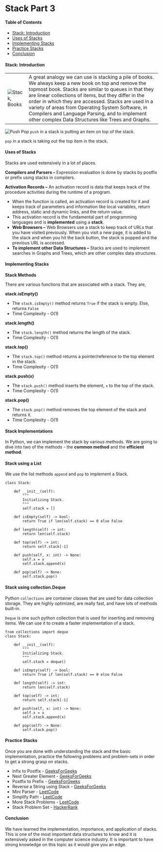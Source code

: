 # Stack Part 3

#### Table of Contents <a href="table-of-contents" id="table-of-contents"></a>

* [Stack: Introduction](https://www.section.io/engineering-education/stack-data-structure-python/#stack:-introduction)
* [Uses of Stacks](https://www.section.io/engineering-education/stack-data-structure-python/#uses-of-stacks)
* [Implementing Stacks](https://www.section.io/engineering-education/stack-data-structure-python/#implementing-stacks)
* [Practice Stacks](https://www.section.io/engineering-education/stack-data-structure-python/#practice-stacks)
* [Conclusion](https://www.section.io/engineering-education/stack-data-structure-python/#conclusion)

#### Stack: Introduction <a href="stack-introduction" id="stack-introduction"></a>

|                                                                                                           |                                                                                                                                                                                                                                                                                                                                                                                                                                          |
| --------------------------------------------------------------------------------------------------------- | ---------------------------------------------------------------------------------------------------------------------------------------------------------------------------------------------------------------------------------------------------------------------------------------------------------------------------------------------------------------------------------------------------------------------------------------- |
| ![Stack, Books](https://www.section.io/engineering-education/stack-data-structure-python/stack-books.jpg) | A great analogy we can use is stacking a pile of books. We always keep a new book on top and remove the topmost book. Stacks are similar to queues in that they are linear collections of items, but they differ in the order in which they are accessed. Stacks are used in a variety of areas from Operating System Software, in Compilers and Language Parsing, and to implement other complex Data Structures like Trees and Graphs. |

![Push Pop](https://www.section.io/engineering-education/stack-data-structure-python/pushpop.png) `push` in a stack is putting an item on top of the stack.

`pop` in a stack is taking out the top item in the stack.

#### Uses of Stacks <a href="uses-of-stacks" id="uses-of-stacks"></a>

Stacks are used extensively in a lot of places.

**Compilers and Parsers –** Expression evaluation is done by stacks by postfix or prefix using stacks in compilers.

**Activation Records –** An activation record is data that keeps track of the procedure activities during the runtime of a program.

* When the function is called, an activation record is created for it and keeps track of parameters and information like local variables, return address, static and dynamic links, and the return value.
* This activation record is the fundamental part of programming languages and is **implemented** using a **stack**.
* **Web Browsers –** Web Browsers use a stack to keep track of URLs that you have visited previously. When you visit a new page, it is added to the stack and when you hit the back button, the stack is popped and the previous URL is accessed.
* **To implement other Data Structures –** Stacks are used to implement searches in Graphs and Trees, which are other complex data structures.

#### Implementing Stacks <a href="implementing-stacks" id="implementing-stacks"></a>

**Stack Methods**

There are various functions that are associated with a stack. They are,

**stack.isEmpty()**

* The `stack.isEmpty()` method returns `True` if the stack is empty. Else, returns `False`
* Time Complexity - O(1)

**stack.length()**

* The `stack.length()` method returns the length of the stack.
* Time Complexity - O(1)

**stack.top()**

* The `stack.top()` method returns a pointer/reference to the top element in the stack.
* Time Complexity - O(1)

**stack.push(x)**

* The `stack.push()` method inserts the element, `x` to the top of the stack.
* Time Complexity - O(1)

**stack.pop()**

* The `stack.pop()` method removes the top element of the stack and returns it.
* Time Complexity - O(1)

#### Stack Implementations <a href="stack-implementations" id="stack-implementations"></a>

In Python, we can implement the stack by various methods. We are going to dive into two of the methods - the **common method** and the **efficient method**.

#### Stack using a List <a href="stack-using-a-list" id="stack-using-a-list"></a>

We use the list methods `append` and `pop` to implement a Stack.

```
class Stack:

    def __init__(self):
        """
        Initializing Stack.
        """
        self.stack = []

    def isEmpty(self) -> bool:
        return True if len(self.stack) == 0 else False

    def length(self) -> int:
        return len(self.stack)

    def top(self) -> int:
        return self.stack[-1]  

    def push(self, x: int) -> None:
        self.x = x
        self.stack.append(x)       

    def pop(self) -> None:
        self.stack.pop()
```

#### Stack using collection.Deque <a href="stack-using-collectiondeque" id="stack-using-collectiondeque"></a>

Python `collections` are container classes that are used for data collection storage. They are highly optimized, are really fast, and have lots of methods built-in.

`Deque` is one such python collection that is used for inserting and removing items. We can use it to create a faster implementation of a stack.

```
from collections import deque
class Stack:

    def __init__(self):
        """
        Initializing Stack.
        """
        self.stack = deque()

    def isEmpty(self) -> bool:
        return True if len(self.stack) == 0 else False

    def length(self) -> int:
        return len(self.stack)

    def top(self) -> int:
        return self.stack[-1]  

    def push(self, x: int) -> None:
        self.x = x
        self.stack.append(x)   

    def pop(self) -> None:
        self.stack.pop()
```

#### Practice Stacks <a href="practice-stacks" id="practice-stacks"></a>

Once you are done with understanding the stack and the basic implementation, practice the following problems and problem-sets in order to get a strong grasp on stacks.

* Infix to Postfix - [GeeksForGeeks](https://www.geeksforgeeks.org/stack-set-2-infix-to-postfix/)
* Next Greater Element - [GeeksForGeeks](https://www.geeksforgeeks.org/next-greater-element/)
* Postfix to Prefix - [GeeksForGeeks](https://www.geeksforgeeks.org/postfix-prefix-conversion/)
* Reverse a String using Stack - [GeeksForGeeks](https://www.geeksforgeeks.org/stack-set-3-reverse-string-using-stack/)
* Mini Parser - [LeetCode](https://leetcode.com/problems/mini-parser/)
* Simplify Path - [LeetCode](https://leetcode.com/problems/simplify-path/)
* More Stack Problems - [LeetCode](https://leetcode.com/tag/stack/)
* Stack Problem Set - [HackerRank](https://www.hackerrank.com/domains/data-structures?filters%5Bsubdomains%5D%5B%5D=stacks)

#### Conclusion <a href="conclusion" id="conclusion"></a>

We have learned the implementation, importance, and application of stacks. This is one of the most important data structures to know and it is extensively asked in the computer science industry. It is important to have strong knowledge on this topic as it would give you an edge.
